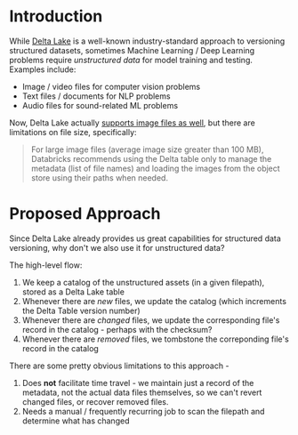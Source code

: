 # Introduction

While [Delta Lake](https://delta.io/) is a well-known industry-standard approach to versioning structured datasets, sometimes Machine Learning / Deep Learning problems require _unstructured data_ for model training and testing. Examples include:

* Image / video files for computer vision problems
* Text files / documents for NLP problems
* Audio files for sound-related ML problems

Now, Delta Lake actually [supports image files as well](https://docs.databricks.com/en/machine-learning/reference-solutions/images-etl-inference.html), but there are limitations on file size, specifically:
> For large image files (average image size greater than 100 MB), Databricks recommends using the Delta table only to manage the metadata (list of file names) and loading the images from the object store using their paths when needed.

# Proposed Approach

Since Delta Lake already provides us great capabilities for structured data versioning, why don't we also use it for unstructured data?

The high-level flow:

1. We keep a catalog of the unstructured assets (in a given filepath), stored as a Delta Lake table
1. Whenever there are _new_ files, we update the catalog (which increments the Delta Table version number)
1. Whenever there are _changed_ files, we update the corresponding file's record in the catalog - perhaps with the checksum?
1. Whenever there are _removed_ files, we tombstone the correponding file's record in the catalog

There are some pretty obvious limitations to this approach - 

1. Does **not** facilitate time travel - we maintain just a record of the metadata, not the actual data files themselves, so we can't revert changed files, or recover removed files.
1. Needs a manual / frequently recurring job to scan the filepath and determine what has changed